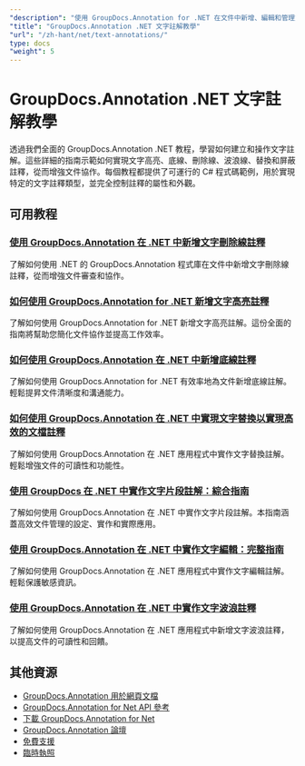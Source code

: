 ```yaml
---
"description": "使用 GroupDocs.Annotation for .NET 在文件中新增、編輯和管理文字註解的逐步教學。"
"title": "GroupDocs.Annotation .NET 文字註解教學"
"url": "/zh-hant/net/text-annotations/"
type: docs
"weight": 5
---
```


# GroupDocs.Annotation .NET 文字註解教學

透過我們全面的 GroupDocs.Annotation .NET 教程，學習如何建立和操作文字註解。這些詳細的指南示範如何實現文字高亮、底線、刪除線、波浪線、替換和屏蔽註釋，從而增強文件協作。每個教程都提供了可運行的 C# 程式碼範例，用於實現特定的文字註釋類型，並完全控制註釋的屬性和外觀。

## 可用教程

### [使用 GroupDocs.Annotation 在 .NET 中新增文字刪除線註釋](./add-text-strikeout-annotation-dotnet-groupdocs/)
了解如何使用 .NET 的 GroupDocs.Annotation 程式庫在文件中新增文字刪除線註釋，從而增強文件審查和協作。

### [如何使用 GroupDocs.Annotation for .NET 新增文字高亮註釋](./groupdocs-annotation-net-text-highlight/)
了解如何使用 GroupDocs.Annotation for .NET 新增文字高亮註解。這份全面的指南將幫助您簡化文件協作並提高工作效率。

### [如何使用 GroupDocs.Annotation 在 .NET 中新增底線註釋](./add-underline-annotations-dotnet-groupdocs/)
了解如何使用 GroupDocs.Annotation for .NET 有效率地為文件新增底線註解。輕鬆提昇文件清晰度和溝通能力。

### [如何使用 GroupDocs.Annotation 在 .NET 中實現文字替換以實現高效的文檔註釋](./implement-text-replacement-net-groupdocs-annotation/)
了解如何使用 GroupDocs.Annotation 在 .NET 應用程式中實作文字替換註解。輕鬆增強文件的可讀性和功能性。

### [使用 GroupDocs 在 .NET 中實作文字片段註解：綜合指南](./implement-text-fragment-annotations-net-groupdocs/)
了解如何使用 GroupDocs.Annotation 在 .NET 中實作文字片段註解。本指南涵蓋高效文件管理的設定、實作和實際應用。

### [使用 GroupDocs.Annotation 在 .NET 中實作文字編輯：完整指南](./implement-text-redaction-dotnet-groupdocs-annotation/)
了解如何使用 GroupDocs.Annotation 在 .NET 應用程式中實作文字編輯註解。輕鬆保護敏感資訊。

### [使用 GroupDocs.Annotation 在 .NET 中實作文字波浪註釋](./implement-squiggly-annotations-net-groupdocs/)
了解如何使用 GroupDocs.Annotation 在 .NET 應用程式中新增文字波浪註釋，以提高文件的可讀性和回饋。

## 其他資源

- [GroupDocs.Annotation 用於網頁文檔](https://docs.groupdocs.com/annotation/net/)
- [GroupDocs.Annotation for Net API 參考](https://reference.groupdocs.com/annotation/net/)
- [下載 GroupDocs.Annotation for Net](https://releases.groupdocs.com/annotation/net/)
- [GroupDocs.Annotation 論壇](https://forum.groupdocs.com/c/annotation)
- [免費支援](https://forum.groupdocs.com/)
- [臨時執照](https://purchase.groupdocs.com/temporary-license/)